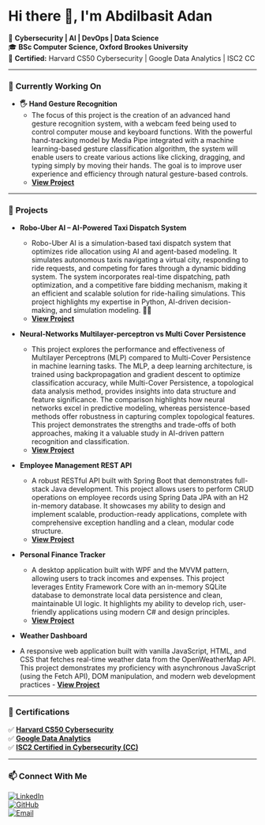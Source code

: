# Hi there 👋, I'm Abdilbasit Adan  
🚀 **Cybersecurity | AI | DevOps | Data Science**  
🎓 **BSc Computer Science, Oxford Brookes University**    
📜 **Certified:** Harvard CS50 Cybersecurity | Google Data Analytics | ISC2 CC  

---

### 🔨 **Currently Working On**
- **🖐 Hand Gesture Recognition**
   - The focus of this project is the creation of an advanced hand gesture recognition system, with a webcam feed being used to control computer mouse and keyboard functions. With the powerful hand-tracking model by Media Pipe integrated with a machine learning-based gesture classification algorithm, the system will enable users to create various actions like clicking, dragging, and typing simply by moving their hands. The goal is to improve user experience and efficiency through natural gesture-based controls.
  - **[View Project](https://github.com/Abdilbasit/HandGestureRecognition)**  


---

### 📂 **Projects**
- **Robo-Uber AI – AI-Powered Taxi Dispatch System**
  - Robo-Uber AI is a simulation-based taxi dispatch system that optimizes ride allocation using AI and agent-based modeling. It simulates autonomous taxis navigating a virtual city, responding to ride requests, and competing for fares through a dynamic bidding system. The system incorporates real-time dispatching, path optimization, and a competitive fare bidding mechanism, making it an efficient and scalable solution for ride-hailing simulations. This project highlights my expertise in Python, AI-driven decision-making, and simulation modeling. 🚖💡
  - **[View Project](https://github.com/Abdilbasit/Robo-Uber-AI)**

-  **Neural-Networks Multilayer-perceptron vs Multi Cover Persistence**
   - This project explores the performance and effectiveness of Multilayer Perceptrons (MLP) compared to Multi-Cover Persistence in machine learning tasks. The MLP, a deep learning architecture, is trained using backpropagation and gradient descent to optimize classification accuracy, while Multi-Cover Persistence, a topological data analysis method, provides insights into data structure and feature significance. The comparison highlights how neural networks excel in predictive modeling, whereas persistence-based methods offer robustness in capturing complex topological features. This project demonstrates the strengths and trade-offs of both approaches, making it a valuable study in AI-driven pattern recognition and classification.
    - **[View Project](https://github.com/Abdilbasit/Neural-Networks---Multilayer-perceptron-vs-Multi-Cover-Persistence)**

-  **Employee Management REST API**
   -  A robust RESTful API built with Spring Boot that demonstrates full-stack Java development. This project allows users to perform CRUD operations on employee records using Spring Data JPA with an H2 in-memory database. It showcases my ability to design and implement scalable, production-ready applications, complete with comprehensive exception handling and a clean, modular code structure.
    - **[View Project](https://github.com/Abdilbasit/Employee-Management-REST-API)**

-  **Personal Finance Tracker**
   -  A desktop application built with WPF and the MVVM pattern, allowing users to track incomes and expenses. This project leverages Entity Framework Core with an in-memory SQLite database to demonstrate local data persistence and clean, maintainable UI logic. It highlights my ability to develop rich, user-friendly applications using modern C# and design principles.
    - **[View Project](https://github.com/Abdilbasit/PersonalFinanceTracker)**

 -  **Weather Dashboard**
   - A responsive web application built with vanilla JavaScript, HTML, and CSS that fetches real-time weather data from the OpenWeatherMap API. This project demonstrates my proficiency with asynchronous JavaScript (using the Fetch API), DOM manipulation, and modern web development practices
    - **[View Project](https://github.com/Abdilbasit/Weather-Dashboard)**
---

### 📜 **Certifications**
✅ **[Harvard CS50 Cybersecurity](https://certificates.cs50.io/587dc7ff-90b0-4e1b-bdde-f8cf69908d62.pdf?size=letter)**  
✅ **[Google Data Analytics](https://www.coursera.org/account/accomplishments/specialization/LRXUNLHN4U28)**  
✅ **[ISC2 Certified in Cybersecurity (CC)](https://www.linkedin.com/in/abdilbasit/details/certifications/1725964869924/single-media-viewer/?profileId=ACoAAEbbrQgBBjsMvLHevhegnFHrv7jUKKBBKEs)**   



---

### 📫 **Connect With Me**
[![LinkedIn](https://img.shields.io/badge/-LinkedIn-0077B5?style=flat&logo=linkedin&logoColor=white)](https://linkedin.com/in/abdilbasitadan)  
[![GitHub](https://img.shields.io/badge/-GitHub-181717?style=flat&logo=github&logoColor=white)](https://github.com/AbdilbasitAdan)  
[![Email](https://img.shields.io/badge/-Email-D14836?style=flat&logo=gmail&logoColor=white)](mailto:aadan@brookes.ac.uk)  
